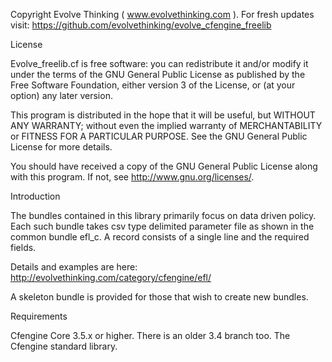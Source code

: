 Copyright Evolve Thinking ( www.evolvethinking.com ).
For fresh updates visit:
https://github.com/evolvethinking/evolve_cfengine_freelib

License

Evolve_freelib.cf is free software: you can redistribute it and/or modify it
under the terms of the GNU General Public License as published by the Free
Software Foundation, either version 3 of the License, or (at your option) any
later version.

This program is distributed in the hope that it will be useful, but WITHOUT ANY
WARRANTY; without even the implied warranty of MERCHANTABILITY or FITNESS FOR A
PARTICULAR PURPOSE.  See the GNU General Public License for more details.

You should have received a copy of the GNU General Public License along with
this program.  If not, see <http://www.gnu.org/licenses/>.

Introduction

The bundles contained in this library primarily focus on data driven
policy.  Each such bundle takes csv type delimited parameter file as shown in
the common bundle efl_c. A record consists of a single line and the required
fields.

Details and examples are here:
http://evolvethinking.com/category/cfengine/efl/

A skeleton bundle is provided for those that wish to create new bundles.

Requirements

Cfengine Core 3.5.x or higher. There is an older 3.4 branch too.
The Cfengine standard library. 
